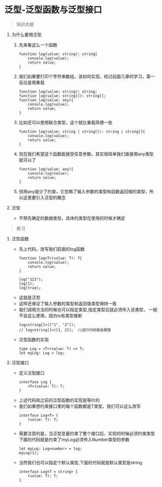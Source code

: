 # 泛型-泛型函数与泛型接口

> 知识大纲
1. 为什么要用泛型
    1. 先来看这么一个函数
        ```
        function log(value: string): string{
            console.log(value);
            return value;
        }   
        ```
        
    2. 我们如果要打印个字符串数组，该如何实现，经过前面几章的学习，第一反应是用重载
        ```
        function log(value: string): string;
        function log(value: string[]): string[];
        function log(value: any){
            console.log(value);
            return value;
        }
        ```
        
    3. 比如还可以使用联合类型，这个就比重载简便一些
        ```
        function log(value: string | string[]): string | string[]{
            console.log(value);
            return value;
        } 
        ```
        
    4. 现在我们希望这个函数能接受任意参数，其实很简单我们直接用any类型就可以了
        ```
        function log(value: any){
            console.log(value);
            return value;
        } 
        ```     
        
    5. 但用any就少了约束，它忽略了输入参数的类型和函数返回值的类型，所以这里要引入泛型的概念
    
2. 泛型
    * 不预先确定的数据类型，具体的类型在使用的时候才确定
    
> 练习
1. 泛型函数
    * 先上代码，改写我们前面的log函数
        ```
        function log<T>(value: T): T{
            console.log(value);
            return value;
        }
        
        log("123");
        log(1);
        log(true);
        ```
    * 这就是泛型
    * 这样还保证了输入参数的类型和返回值类型保持一致
    * 我们调用方法的时候也可以指定类型,指定类型后就必须传入该类型，
        一般不会这么使用，因为ts有类型推断
        ```
        log<string[]>(["1", "2"]);
        // log<string[]>([1, 2]);  //这行代码就会报错
        ```    
    * 泛型函数的实现
        ```
        type Log = <T>(value: T) => T;
        let myLog: Log = log;
        ```   
        
2. 泛型接口
    * 定义泛型接口
        ```
        interface Log {
            <T>(value: T): T;
        }        
        ```     
    * 上述代码和之前的泛型函数的实现是等价的
    * 我们如果想约束接口里的每个函数都是T类型，我们可以这么改写  
        ```
        interface Log<T> {
            (value: T): T;
        }
        ```
    * 需要注意的是，当泛型变量约束了整个接口后，实现的时候必须约束类型
        下面的代码就是约束了myLog必须传入Number类型的参数
        ```
        let myLog: Log<number> = log;
        myLog(1);
        ```    
    * 当然我们也可以指定个默认类型,下面的代码就是默认类型是string
        ```
        interface Log<T = string> {
            (value: T): T;
        }
        ```    
          
                 